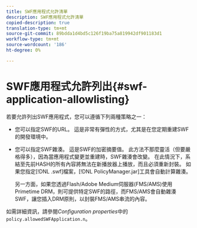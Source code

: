 ```yaml
---
title: SWF應用程式允許清單
description: SWF應用程式允許清單
copied-description: true
translation-type: tm+mt
source-git-commit: 89bdda1d4bd5c126f19ba75a819942df901183d1
workflow-type: tm+mt
source-wordcount: '186'
ht-degree: 0%

---
```



# SWF應用程式允許列出{#swf-application-allowlisting}

若要允許列出SWF應用程式，您可以遵循下列兩種策略之一：

* 您可以指定SWF的URL。 這是非常有彈性的方式，尤其是在您定期重建SWF的開發環境中。
* 您可以指定SWF雜湊。 這是SWF的加密摘要值。 此方法不那麼靈活（但要嚴格得多），因為當應用程式變更並重建時，SWF雜湊會改變。 在此情況下，系結至先前HASH的所有內容將無法在新播放器上播放，而且必須重新封裝。 如果您指定[!DNL .swf]檔案，[!DNL PolicyManager.jar]工具會自動計算雜湊。

   另一方面，如果您透過Flash/Adobe Medium伺服器(FMS/AMS)使用Primetime DRM，則可提供特定SWF的路徑，而FMS/AMS會自動雜湊SWF，讓您插入DRM原則，以封裝FMS/AMS串流的內容。

如需詳細資訊，請參閱&#x200B;*Configuration properties*&#x200B;中的`policy.allowedSWFApplication.n`。
